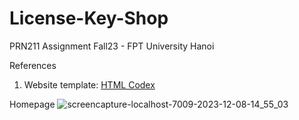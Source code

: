 # License-Key-Shop
PRN211 Assignment Fall23 - FPT University Hanoi



References
1. Website template: [HTML Codex](https://htmlcodex.com/pet-shop-website-template/)

Homepage
![screencapture-localhost-7009-2023-12-08-14_55_03](https://github.com/trhiep/License-Key-Shop/assets/76655009/16420839-2708-4e0c-aa71-29639bff98ae)
